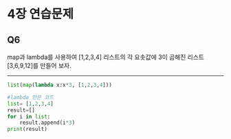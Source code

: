 # 4장 연습문제
## Q6
map과 lambda를 사용하여 [1,2,3,4] 리스트의 각 요솟값에 3이 곱해진 리스트 [3,6,9,12]를 만들어 보자.

---
```python
list(map(lambda x:x*3, [1,2,3,4]))
```

```python
#lambda 안쓴 코드
list= [1,2,3,4]
result=[]
for i in list:
    result.append(i*3)
print(result)

```
